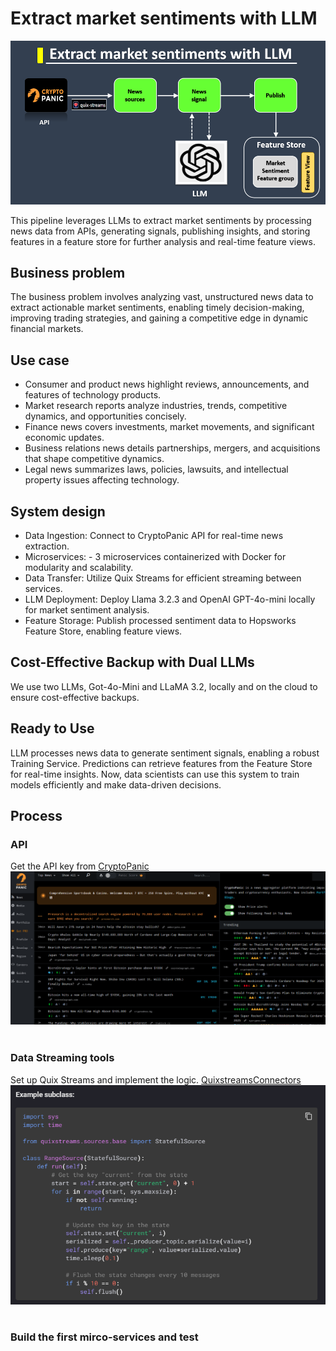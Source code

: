 # Extract market sentiments with LLM

![image](./images/image.png)  

This pipeline leverages LLMs to extract market sentiments by processing news data from APIs, generating signals, publishing insights, and storing features in a feature store for further analysis and real-time feature views.  

## Business problem

The business problem involves analyzing vast, unstructured news data to extract actionable market sentiments, enabling timely decision-making, improving trading strategies, and gaining a competitive edge in dynamic financial markets.

## Use case

- Consumer and product news highlight reviews, announcements, and features of technology products.  
- Market research reports analyze industries, trends, competitive dynamics, and opportunities concisely.  
- Finance news covers investments, market movements, and significant economic updates.  
- Business relations news details partnerships, mergers, and acquisitions that shape competitive dynamics.  
- Legal news summarizes laws, policies, lawsuits, and intellectual property issues affecting technology.  

## System design

- Data Ingestion: Connect to CryptoPanic API for real-time news extraction.
- Microservices:
        - 3 microservices containerized with Docker for modularity and scalability.
- Data Transfer: Utilize Quix Streams for efficient streaming between services.
- LLM Deployment: Deploy Llama 3.2.3 and OpenAI GPT-4o-mini locally for market sentiment analysis.
- Feature Storage: Publish processed sentiment data to Hopsworks Feature Store, enabling feature views.

## Cost-Effective Backup with Dual LLMs

We use two LLMs, Got-4o-Mini and LLaMA 3.2, locally and on the cloud to ensure cost-effective backups.

## Ready to Use

LLM processes news data to generate sentiment signals, enabling a robust Training Service. Predictions can retrieve features from the Feature Store for real-time insights. Now, data scientists can use this system to train models efficiently and make data-driven decisions.  

## Process

### API

Get the API key from [CryptoPanic](https://cryptopanic.com/)  
![002](./images/002.png)  
&nbsp;
&nbsp;

### Data Streaming tools

Set up Quix Streams and implement the logic.
[QuixstreamsConnectors](https://quix.io/docs/quix-streams/connectors/sources/custom-sources.html#custom-sources-and-jupyter-notebook)
![003](./images/003.png)
&nbsp;
&nbsp;

### Build the first mirco-services and test
